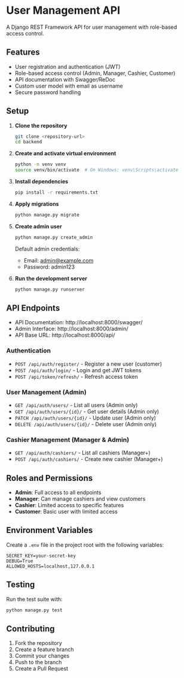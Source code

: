 # User Management API

A Django REST Framework API for user management with role-based access control.

## Features

- User registration and authentication (JWT)
- Role-based access control (Admin, Manager, Cashier, Customer)
- API documentation with Swagger/ReDoc
- Custom user model with email as username
- Secure password handling

## Setup

1. **Clone the repository**
   ```bash
   git clone <repository-url>
   cd backend
   ```

2. **Create and activate virtual environment**
   ```bash
   python -m venv venv
   source venv/bin/activate  # On Windows: venv\Scripts\activate
   ```

3. **Install dependencies**
   ```bash
   pip install -r requirements.txt
   ```

4. **Apply migrations**
   ```bash
   python manage.py migrate
   ```

5. **Create admin user**
   ```bash
   python manage.py create_admin
   ```
   Default admin credentials:
   - Email: admin@example.com
   - Password: admin123

6. **Run the development server**
   ```bash
   python manage.py runserver
   ```

## API Endpoints

- API Documentation: http://localhost:8000/swagger/
- Admin Interface: http://localhost:8000/admin/
- API Base URL: http://localhost:8000/api/

### Authentication

- `POST /api/auth/register/` - Register a new user (customer)
- `POST /api/auth/login/` - Login and get JWT tokens
- `POST /api/token/refresh/` - Refresh access token

### User Management (Admin)

- `GET /api/auth/users/` - List all users (Admin only)
- `GET /api/auth/users/{id}/` - Get user details (Admin only)
- `PATCH /api/auth/users/{id}/` - Update user (Admin only)
- `DELETE /api/auth/users/{id}/` - Delete user (Admin only)

### Cashier Management (Manager & Admin)

- `GET /api/auth/cashiers/` - List all cashiers (Manager+)
- `POST /api/auth/cashiers/` - Create new cashier (Manager+)

## Roles and Permissions

- **Admin**: Full access to all endpoints
- **Manager**: Can manage cashiers and view customers
- **Cashier**: Limited access to specific features
- **Customer**: Basic user with limited access

## Environment Variables

Create a `.env` file in the project root with the following variables:

```
SECRET_KEY=your-secret-key
DEBUG=True
ALLOWED_HOSTS=localhost,127.0.0.1
```

## Testing

Run the test suite with:

```bash
python manage.py test
```

## Contributing

1. Fork the repository
2. Create a feature branch
3. Commit your changes
4. Push to the branch
5. Create a Pull Request
